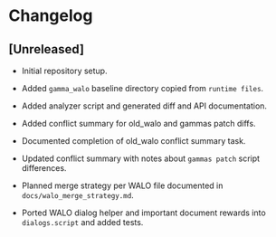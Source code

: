 # Changelog

## [Unreleased]
 - Initial repository setup.
 - Added `gamma_walo` baseline directory copied from `runtime files`.


- Added analyzer script and generated diff and API documentation.

- Added conflict summary for old_walo and gammas patch diffs.
- Documented completion of old_walo conflict summary task.
- Updated conflict summary with notes about `gammas patch` script differences.
- Planned merge strategy per WALO file documented in `docs/walo_merge_strategy.md`.
- Ported WALO dialog helper and important document rewards into `dialogs.script` and added tests.
